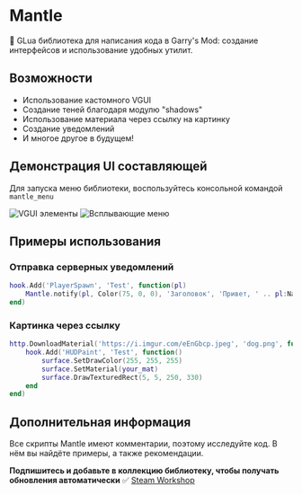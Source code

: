 # Mantle
🎈 GLua библиотека для написания кода в Garry's Mod: создание интерфейсов и использование удобных утилит.

## Возможности
- Использование кастомного VGUI
- Создание теней благодаря модулю "shadows"
- Использование материала через ссылку на картинку
- Создание уведомлений
- И многое другое в будущем!

## Демонстрация UI составляющей
Для запуска меню библиотеки, воспользуйтесь консольной командой `mantle_menu`

![VGUI элементы](https://github.com/user-attachments/assets/08d6358a-43a1-41f7-ae3d-3c45aaa66c48)
![Всплывающие меню](https://github.com/user-attachments/assets/4a0638d1-0d69-444d-93ce-6d6fa25c814b)

## Примеры использования
### Отправка серверных уведомлений
```lua
hook.Add('PlayerSpawn', 'Test', function(pl)
    Mantle.notify(pl, Color(75, 0, 0), 'Заголовок', 'Привет, ' .. pl:Name() .. '!')
end)
```

### Картинка через ссылку
```lua
http.DownloadMaterial('https://i.imgur.com/eEnGbcp.jpeg', 'dog.png', function(your_mat)
    hook.Add('HUDPaint', 'Test', function()
        surface.SetDrawColor(255, 255, 255)
        surface.SetMaterial(your_mat)
        surface.DrawTexturedRect(5, 5, 250, 330)
    end
end)
```

## Дополнительная информация
Все скрипты Mantle имеют комментарии, поэтому исследуйте код. В нём вы найдёте примеры, а также рекомендации.

**Подпишитесь и добавьте в коллекцию библиотеку, чтобы получать обновления автоматически** ✅ [Steam Workshop](https://steamcommunity.com/sharedfiles/filedetails/?id=3126986993)
